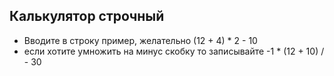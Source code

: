## Калькулятор строчный

- Вводите в строку пример, желательно (12 + 4) * 2 - 10
- если хотите умножить на минус скобку то записывайте -1 * (12 + 10) / - 30